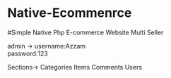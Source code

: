 # Native-Ecommenrce

#Simple Native Php E-commerce Website Multi Seller


admin -> 
    username:Azzam      
    password:123
    
    
Sections->
        Categories
        Items
        Comments
        Users
        
